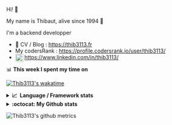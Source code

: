 Hi! 👋

My name is Thibaut, alive since 1994 🍷

I'm a backend developper

-   📝 CV / Blog : https://thib3113.fr
-   My codersRank : https://profile.codersrank.io/user/thib3113/
-   <a href="https://www.linkedin.com/in/thib3113/"><img align="left" alt="Thib3113's Linkedin" width="21px" src="https://img.icons8.com/color/48/linkedin.png" /></a> https://www.linkedin.com/in/thib3113/

📊 **This week I spent my time on**

[![Thib3113's wakatime](https://github-readme-stats.vercel.app/api/wakatime?username=thib3113&layout=default&theme=dracula&langs_count=6&hide_title=true&hide_border=true)](https://wakatime.com/@thib3113)

<details>
  <summary><b>📈&nbsp;&nbsp;Language&nbsp;/&nbsp;Framework stats</b></summary>
  <br/>  
  <a href='https://profile.codersrank.io/user/thib3113/'>
  <img src='http://cr-skills-chart-widget.azurewebsites.net/api/api?username=thib3113&padding=30&skills=php,batchfile,javascript,less,mysql,reactjs,scss,shell,typescript,vue'>
  </a>
</details>

<details>
  <summary><b>:octocat: My Github stats</b></summary>
  <br/>  
  
  <img src="https://github-readme-stats.vercel.app/api?username=thib3113&theme=dracula&show_icons=true&" alt="Thib3113's GitHub stats" />

<!--START_SECTION:activity-->

1. 🗣 Commented on [#297](https://github.com/moleculerjs/moleculer-web/pull/297#issuecomment-1836027750) in [moleculerjs/moleculer-web](https://github.com/moleculerjs/moleculer-web)
2. 🗣 Commented on [#339](https://github.com/icebob/fastest-validator/pull/339#issuecomment-1832898154) in [icebob/fastest-validator](https://github.com/icebob/fastest-validator)
3. 🗣 Commented on [#341](https://github.com/icebob/fastest-validator/pull/341#issuecomment-1832897150) in [icebob/fastest-validator](https://github.com/icebob/fastest-validator)
4. 🚀 Published release [v0.1.15](https://github.com/spailybot/moleculer-auto-openapi/releases/tag/v0.1.15) in [spailybot/moleculer-auto-openapi](https://github.com/spailybot/moleculer-auto-openapi)
5. 🚀 Published release [v0.1.14](https://github.com/spailybot/moleculer-auto-openapi/releases/tag/v0.1.14) in [spailybot/moleculer-auto-openapi](https://github.com/spailybot/moleculer-auto-openapi)
 <!--END_SECTION:activity-->

</details>

![Thib3113's github metrics](https://gist.githubusercontent.com/thib3113/83a96e16f8bca103f1b0e376186c66ec/raw/github-metrics.svg)

